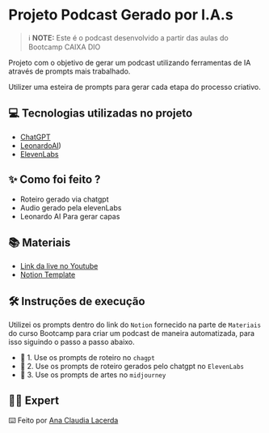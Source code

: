 # Projeto Podcast Gerado por I.A.s


 > ℹ️ **NOTE:** Este é o podcast desenvolvido a partir das aulas do Bootcamp CAIXA DIO

Projeto com o objetivo de gerar um podcast utilizando ferramentas de IA através de prompts mais trabalhado.

Utilizer uma esteira de prompts para gerar cada etapa do processo criativo.

## 💻 Tecnologias utilizadas no projeto

- [ChatGPT](https://chat.openai.com/) 
- [LeonardoAI](https://leonardo.ai/))
- [ElevenLabs](https://beta.elevenlabs.io/)
  
## ✨ Como foi feito ?

- Roteiro gerado via chatgpt
- Audio gerado pela elevenLabs
- Leonardo AI Para gerar capas

## 📚 Materiais

- [Link da live no Youtube](https://www.youtube.com)
- [Notion Template](https://www.notion.so/PAS-Podcast-AI-Studio-187d2501313480fc910de5b47f6a4570)

## 🛠️ Instruções de execução

Utilizei os prompts dentro do link do `Notion` fornecido na parte de `Materiais` do curso Bootcamp para criar um podcast de maneira automatizada, para isso siguindo o passo a passo abaixo.

- 🤖 1. Use os prompts de roteiro no `chagpt`
- 🤖 2. Use os prompts de roteiro gerados pelo chatgpt no  `ElevenLabs`
- 🤖 3. Use os prompts de artes no `midjourney`

## 👨‍💻 Expert



⌨️ Feito por [Ana Claudia Lacerda](https://github.com/felipeAguiarCode)
